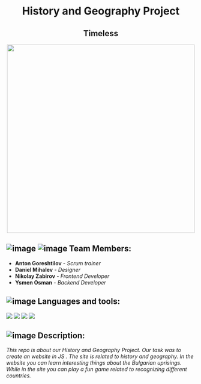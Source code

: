 <h1 align="center">History and Geography Project</h1>
<h2 align="center">Timeless</h6>
<p align="center">
<img src="https://media.discordapp.net/attachments/950443893671989328/952621584802275418/Untitled.png" width="500px">
</p>


## ![image](https://user-images.githubusercontent.com/85336805/156881710-58bfc307-914b-4620-8ada-5b0decbdac77.png) ![image](https://user-images.githubusercontent.com/85336805/156881728-6df99c24-8398-4f77-9300-640336fbf852.png) Team Members:
* **Anton Goreshtilov** - *Scrum trainer* 
* **Daniel Mihalev** - *Designer* 
* **Nikolay Zabirov** - *Frontend Developer* 
* **Ysmen Osman** - *Backend Developer* 


## ![image](https://user-images.githubusercontent.com/85336805/156881807-16f8d6d6-2551-41a2-933a-18d08030bf12.png) Languages and tools:

<p align="left"> 
    <img src="https://img.icons8.com/color/48/000000/html-5.png"/> 
    <img src="https://img.icons8.com/color/48/000000/css3.png"/> 
    <img src="https://img.icons8.com/color/48/000000/visual-studio-code-2019.png"/>
 <img src="https://img.icons8.com/fluency/48/000000/visual-studio-2019.png"/>
    
## ![image](https://user-images.githubusercontent.com/85336805/156881781-bb34e399-798a-443f-b7a6-8f67573a7310.png) Description:
    

*This repo is about our History and Geography Project. Our task was to create an website in JS . 
The site is related to history and geography. 
In the website you can learn interesting things about the Bulgarian uprisings.
While in the site you can play a fun game related to recognizing different countries.*
